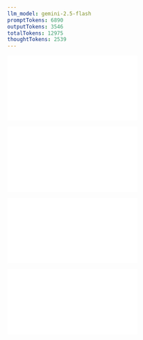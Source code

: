 ```yaml
---
llm_model: gemini-2.5-flash
promptTokens: 6890
outputTokens: 3546
totalTokens: 12975
thoughtTokens: 2539
---
```


![@](steps/prompt.7d0c731e.md)

![@](steps/file.1c7cb8a7.md)

![@](steps/file.148bbc22.md)

![@](steps/response.06375c2b.md)